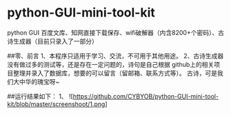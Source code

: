 # python-GUI-mini-tool-kit
python GUI 百度文库、知网直接下载保存、wifi破解器（内含8200+个密码）、古诗生成器（目前只录入了一部分）

##零、前言
1、本程序只适用于学习、交流，不可用于其他用途。
2、古诗生成器没有做过多的测试等，还是存在一定问题的，诗句是自己根据 github上的相关项目整理并录入了数据库，想要的可以留言（留邮箱、联系方式等）。
古诗，可是我们大中华的瑰宝呀~

##运行结果如下：
1、
![https://github.com/CYBYOB/python-GUI-mini-tool-kit/blob/master/screenshoot/1.png]
